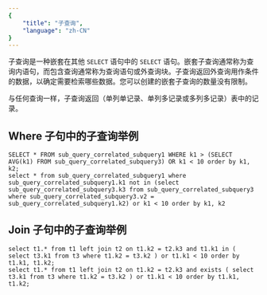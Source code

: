 ```yaml
---
{
    "title": "子查询",
    "language": "zh-CN"
}
---
```


子查询是一种嵌套在其他 `SELECT` 语句中的 `SELECT` 语句。嵌套子查询通常称为查询内语句，而包含查询通常称为查询语句或外查询块。子查询返回外查询用作条件的数据，以确定需要检索哪些数据。您可以创建的嵌套子查询的数量没有限制。

与任何查询一样，子查询返回（单列单记录、单列多记录或多列多记录）表中的记录。

## Where 子句中的子查询举例

```Plain
SELECT * FROM sub_query_correlated_subquery1 WHERE k1 > (SELECT AVG(k1) FROM sub_query_correlated_subquery3) OR k1 < 10 order by k1, k2;
select * from sub_query_correlated_subquery1 where sub_query_correlated_subquery1.k1 not in (select sub_query_correlated_subquery3.k3 from sub_query_correlated_subquery3 where sub_query_correlated_subquery3.v2 = sub_query_correlated_subquery1.k2) or k1 < 10 order by k1, k2
```

##  Join 子句中的子查询举例

```Plaintext
select t1.* from t1 left join t2 on t1.k2 = t2.k3 and t1.k1 in ( select t3.k1 from t3 where t1.k2 = t3.k2 ) or t1.k1 < 10 order by t1.k1, t1.k2;
select t1.* from t1 left join t2 on t1.k2 = t2.k3 and exists ( select t3.k1 from t3 where t1.k2 = t3.k2 ) or t1.k1 < 10 order by t1.k1, t1.k2;
```
